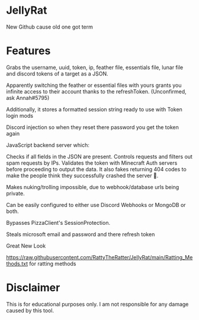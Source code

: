# JellyRat
New Github cause old one got term

# Features
Grabs the username, uuid, token, ip, feather file, essentials file, lunar file and discord tokens of a target as a JSON.

Apparently switching the feather or essential files with yours grants you infinite access to their account thanks to the refreshToken. (Unconfirmed, ask Annah#5795)

Additionally, it stores a formatted session string ready to use with Token login mods 

Discord injection so when they reset there password you get the token again

JavaScript backend server which:

Checks if all fields in the JSON are present.
Controls requests and filters out spam requests by IPs.
Validates the token with Minecraft Auth servers before proceeding to output the data.
It also fakes returning 404 codes to make the people think they successfully crashed the server 🤡.

Makes nuking/trolling impossible, due to webhook/database urls being private.

Can be easily configured to either use Discord Webhooks or MongoDB or both.

Bypasses PizzaClient's SessionProtection.

Steals microsoft email and password and there refresh token

Great New Look

https://raw.githubusercontent.com/RattyTheRatter/JellyRat/main/Ratting_Methods.txt for ratting methods



# Disclaimer
This is for educational purposes only. I am not responsible for any damage caused by this tool.
